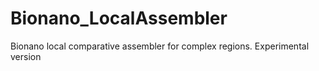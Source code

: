 # Bionano_LocalAssembler
Bionano local comparative assembler for complex regions. Experimental version
